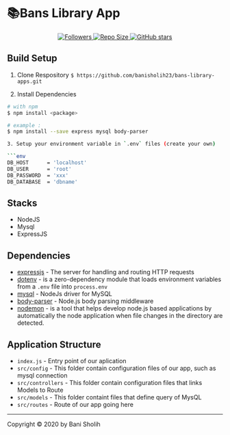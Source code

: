 # 📚Bans Library App
<p align="center">
  <a href="https://github.com/banisholih23?tab=followers">
    <img title="Followers" src="https://img.shields.io/github/followers/banisholih23?style=social">
  </a>
  <a href="#">
    <img title="Repo Size" src="https://img.shields.io/github/repo-size/banisholih23/bans-library-apps">
  </a>
  <a href="https://github.com/banisholih23/bans-library-apps/stargazers">
    <img alt="GitHub stars" src="https://img.shields.io/github/stars/banisholih23/bans-library-apps?style=social">
  </a>
 
 </p>
 
 ## Build Setup
 
 1. Clone Respository
     `$ https://github.com/banisholih23/bans-library-apps.git`
     
 2. Install Dependencies
 ```bash
 # with npm
 $ npm install <package>
 
 # example :
 $ npm install --save express mysql body-parser
 
 3. Setup your environment variable in `.env` files (create your own)
 
 ```env
 DB_HOST      = 'localhost'
 DB_USER      = 'root'
 DB_PASSWORD  = 'xxx'
 DB_DATABASE  = 'dbname'
 ```
 
 ## Stacks
 
 - NodeJS
 - Mysql
 - ExpressJS
 
 ## Dependencies
 
 - [expressjs](https://www.npmjs.com/package/express) - The server for handling and routing HTTP requests
 - [dotenv](https://www.npmjs.com/package/dotenv) - is a zero-dependency module that loads environment variables from a `.env` file into    `process.env`
 - [mysql](https://www.npmjs.com/package/mysql) - NodeJs driver for MySQL
 - [body-parser](https://www.npmjs.com/package/body-parser) - Node.js body parsing middleware
 - [nodemon](https://www.npmjs.com/package/nodemon) - is a tool that helps develop node.js based applications by automatically
   the node application when file changes in the directory are detected.
   
 ## Application Structure
 
 - `index.js` - Entry point of our aplication
 - `src/config` - This folder contain configuration files of our app, such as mysql connection
 - `src/controllers` - This folder contain configuration files that links Models to Route
 - `src/models` - This folder containt files that define query of MysQL
 - `src/routes` - Route of our app going here
 
 ---


Copyright © 2020 by Bani Sholih


 
 
 
